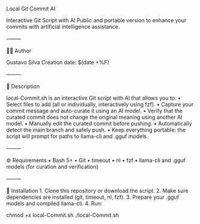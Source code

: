 Local Git Commit AI

Interactive Git Script with AI
Public and portable version to enhance your commits with artificial intelligence assistance.

⸻

🧑‍💻 Author

Gustavo Silva
Creation date: $(date +%F)

⸻

📌 Description

local-Commit.sh is an interactive Git script with AI that allows you to:
	•	Select files to add (all or individually, interactively using fzf).
	•	Capture your commit message and auto-curate it using an AI model.
	•	Verify that the curated commit does not change the original meaning using another AI model.
	•	Manually edit the curated commit before pushing.
	•	Automatically detect the main branch and safely push.
	•	Keep everything portable: the script will prompt for paths to llama-cli and .gguf models.

⸻

⚙️ Requirements
	•	Bash 5+
	•	Git
	•	timeout
	•	nl
	•	fzf
	•	llama-cli and .gguf models (for curation and verification)

⸻

📂 Installation
	1.	Clone this repository or download the script.
	2.	Make sure dependencies are installed (git, timeout, nl, fzf).
	3.	Prepare your .gguf models and compiled llama-cli.
	4.	Run:

chmod +x local-Commit.sh
./local-Commit.sh
